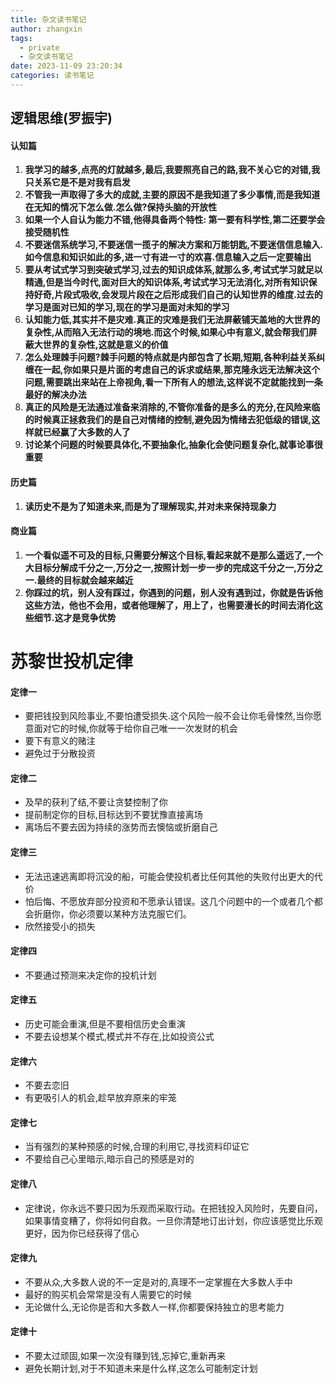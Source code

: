 ```yaml
---
title: 杂文读书笔记
author: zhangxin
tags:
  - private
  - 杂文读书笔记
date: 2023-11-09 23:20:34
categories: 读书笔记
---
```


## 逻辑思维(罗振宇)

#### 	认知篇

1. **我学习的越多,点亮的灯就越多,最后,我要照亮自己的路,我不关心它的对错,我只关系它是不是对我有启发**
2. **不管我一声取得了多大的成就,主要的原因不是我知道了多少事情,而是我知道在无知的情况下怎么做.怎么做?保持头脑的开放性**
3. **如果一个人自认为能力不错,他得具备两个特性: 第一要有科学性,第二还要学会接受随机性**
4. **不要迷信系统学习,不要迷信一揽子的解决方案和万能钥匙,不要迷信信息输入.如今信息和知识如此的多,进一寸有进一寸的欢喜.信息输入之后一定要输出**
5. **要从考试式学习到突破式学习,过去的知识成体系,就那么多,考试式学习就足以精通,但是当今时代,面对巨大的知识体系,考试式学习无法消化,对所有知识保持好奇,片段式吸收,会发现片段在之后形成我们自己的认知世界的维度.过去的学习是面对已知的学习,现在的学习是面对未知的学习**
6. **认知能力低,其实并不是灾难.真正的灾难是我们无法屏蔽铺天盖地的大世界的复杂性,从而陷入无法行动的境地.而这个时候,如果心中有意义,就会帮我们屏蔽大世界的复杂性,这就是意义的价值**
7. **怎么处理棘手问题?棘手问题的特点就是内部包含了长期,短期,各种利益关系纠缠在一起,你如果只是片面的考虑自己的诉求或结果,那克隆永远无法解决这个问题,需要跳出来站在上帝视角,看一下所有人的想法,这样说不定就能找到一条最好的解决办法**
8. **真正的风险是无法通过准备来消除的,不管你准备的是多么的充分,在风险来临的时候真正拯救我们的是自己对情绪的控制,避免因为情绪去犯低级的错误,这样就已经赢了大多数的人了**
9. **讨论某个问题的时候要具体化,不要抽象化,抽象化会使问题复杂化,就事论事很重要**



#### 历史篇

1. **读历史不是为了知道未来,而是为了理解现实,并对未来保持现象力**



#### 商业篇

1. **一个看似遥不可及的目标,只需要分解这个目标,看起来就不是那么遥远了,一个大目标分解成千分之一,万分之一,按照计划一步一步的完成这千分之一,万分之一.最终的目标就会越来越近**
2. **你踩过的坑，别人没有踩过，你遇到的问题，别人没有遇到过，你就是告诉他这些方法，他也不会用，或者他理解了，用上了，也需要漫长的时间去消化这些细节.这才是竞争优势**



# 苏黎世投机定律

#### 定律一

- 要把钱投到风险事业,不要怕遭受损失.这个风险一般不会让你毛骨悚然,当你愿意面对它的时候,你就等于给你自己唯一一次发财的机会
- 要下有意义的赌注
- 避免过于分散投资

#### 定律二

- 及早的获利了结,不要让贪婪控制了你
- 提前制定你的目标,目标达到不要犹豫直接离场
- 离场后不要去因为持续的涨势而去懊恼或折磨自己

#### 定律三

- 无法迅速逃离即将沉没的船，可能会使投机者比任何其他的失败付出更大的代价
- 怕后悔、不愿放弃部分投资和不愿承认错误。这几个问题中的一个或者几个都会折磨你，你必须要以某种方法克服它们。
- 欣然接受小的损失

#### 定律四

- 不要通过预测来决定你的投机计划

#### 定律五

- 历史可能会重演,但是不要相信历史会重演
- 不要去设想某个模式,模式并不存在,比如投资公式

#### 定律六

- 不要去恋旧
- 有更吸引人的机会,趁早放弃原来的牢笼

#### 定律七

- 当有强烈的某种预感的时候,合理的利用它,寻找资料印证它
- 不要给自己心里暗示,暗示自己的预感是对的

#### 定律八

- 定律说，你永远不要只因为乐观而采取行动。在把钱投入风险时，先要自问，如果事情变糟了，你将如何自救。一旦你清楚地订出计划，你应该感觉比乐观更好，因为你已经获得了信心

#### 定律九

- 不要从众,大多数人说的不一定是对的,真理不一定掌握在大多数人手中
- 最好的购买机会常常是没有人需要它的时候
- 无论做什么,无论你是否和大多数人一样,你都要保持独立的思考能力

#### 定律十

- 不要太过顽固,如果一次没有赚到钱,忘掉它,重新再来
- 避免长期计划,对于不知道未来是什么样,这怎么可能制定计划

